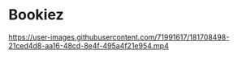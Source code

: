 # Bookiez





https://user-images.githubusercontent.com/71991617/181708498-21ced4d8-aa16-48cd-8e4f-495a4f21e954.mp4

